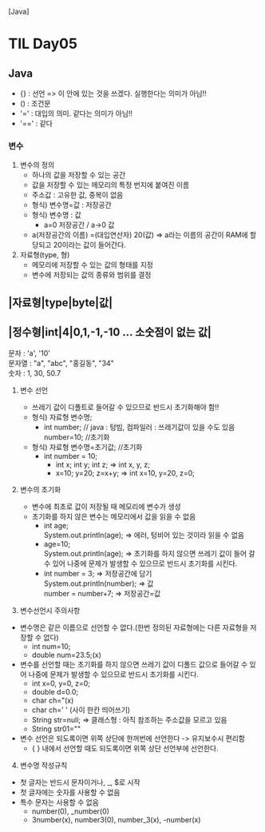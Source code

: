 [Java]
# TIL Day05

## Java
- {} : 선언 => 이 안에 있는 것을 쓰겠다. 실행한다는 의미가 아님!!
- () : 조건문
- '=' : 대입의 의미. 같다는 의미가 아님!!
- '==' : 같다

### 변수
1. 변수의 정의
    - 하나의 값을 저장할 수 있는 공간
    - 값을 저장할 수 있는 메모리의 특정 번지에 붙여진 이름
    - 주소값 : 고유한 값, 중복이 없음
    - 형식) 변수명=값 : 저장공간
    - 형식) 변수명 : 값
      - a=0  저장공간  /  a->0 값
    - a(저장공간의 이름) =(대입연산자) 20(값) => a라는 이름의 공간이 RAM에 할당되고 20이라는 값이 들어간다.
2. 자료형(type, 형)
    - 메모리에 저장할 수 있는 값의 형태를 지정
    - 변수에 저장되는 값의 종류와 범위를 결정

|자료형|type|byte|값|
-------------------------
|정수형|int|4|0,1,-1,-10 ... 소숫점이 없는 값|
---------------------------
문자 : 'a', '10' <br>
문자열 : "a", "abc", "홍길동", "34" <br>
숫자 : 1, 30, 50.7 <br>

1. 변수 선언 
    - 쓰레기 값이 디폴트로 들어갈 수 있으므로 반드시 초기화해야 함!!
    - 형식) 자료형 변수명;
      - int number;  // java :  텅빔,   컴파일러 : 쓰레기값이 있을 수도 있음
         number=10; //초기화
    - 형식) 자료형 변수명=초기값;  //초기화
      -  int number = 10;
         -  int x; int y; int z; =>  int x, y, z; 
         -  x=10; y=20; z=x+y; =>  int x=10, y=20, z=0;
2. 변수의 초기화
   - 변수에 최초로 값이 저장될 때 메모리에 변수가 생성
   - 초기화를 하지 않은 변수는 메모리에서 값을 읽을 수 없음
     - int age; <br> System.out.println(age); => 에러, 텅비어 있는 것이라 읽을 수 없음
     - age=10; <br> System.out.println(age); => 초기화를 하지 않으면 쓰레기 값이 들어 갈 수 있어 나중에 문제가 발생할 수 있으므로 반드시 초기화를 시킨다.
     - int number = 3; => 저장공간에 담기 <br> System.out.println(number); => 값 <br> number = number+7;  => 저장공간=값

3. 변수선언시 주의사항
  - 변수명은 같은 이름으로 선언할 수 없다.(한번 정의된 자료형에는 다른 자료형을 저장할 수 없다)
    - int num=10;
    - double num=23.5;(x)
  - 변수를 선언할 때는 초기화를 하지 않으면 쓰레기 값이 디폴드 값으로 들어갈 수 있어 나중에 문제가 발생할 수 있으므로 반드시 초기화를 시킨다.
    - int x=0, y=0, z=0;
    - double d=0.0;
    - char ch="(x)
    - char ch=' '  (사이 한칸 띄어쓰기)
    - String str=null; => 클래스형 : 아직 참조하는 주소값을 모르고 있음
    - String str01=""
  - 변수 선언은 되도록이면 위쪽 상단에 한꺼번에 선언한다 -> 유지보수시 편리함
    - { } 내에서 선언할 때도 되도록이면 위쪽 상단 선언부에 선언한다.
4. 변수명 작성규칙
  - 첫 글자는 반드시 문자이거나, _, $로 시작
  - 첫 글자에는 숫자를 사용할 수 없음
  - 특수 문자는 사용할 수 없음
    - number(0), _number(0)
    - 3number(x), number3(0), number_3(x), -number(x)   